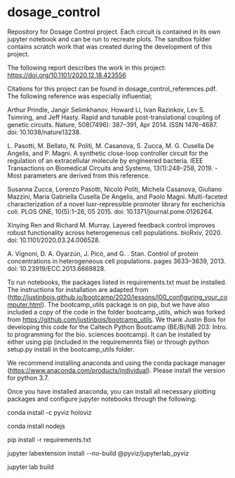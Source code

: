 # dosage_control

Repository for Dosage Control project. Each circuit is contained in its own jupyter notebook and can be run to recreate plots. 
The sandbox folder contains scratch work that was created during the development of this project. 

The following report describes the work in this project: https://doi.org/10.1101/2020.12.18.423556


Citations for this project can be found in dosage_control_references.pdf. The following reference was especially influential; 

Arthur Prindle, Jangir Selimkhanov, Howard Li, Ivan Razinkov, Lev S. Tsimring, and Jeff
Hasty. Rapid and tunable post-translational coupling of genetic circuits. Nature, 508(7496):
387–391, Apr 2014. ISSN 1476-4687. doi: 10.1038/nature13238.


L. Pasotti, M. Bellato, N. Politi, M. Casanova, S. Zucca, M. G. Cusella De Angelis, and
P. Magni. A synthetic close-loop controller circuit for the regulation of an extracellular
molecule by engineered bacteria. IEEE Transactions on Biomedical Circuits and Systems,
13(1):248–258, 2019. - Most parameters are derived from this reference. 

Susanna Zucca, Lorenzo Pasotti, Nicolò Politi, Michela Casanova, Giuliano Mazzini,
Maria Gabriella Cusella De Angelis, and Paolo Magni. Multi-faceted characterization of a novel luxr-repressible promoter library for escherichia coli. PLOS ONE, 10(5):1–26, 05
2015. doi: 10.1371/journal.pone.0126264.

Xinying Ren and Richard M. Murray. Layered feedback control improves robust functionality
across heterogeneous cell populations. bioRxiv, 2020. doi: 10.1101/2020.03.24.006528.

A. Vignoni, D. A. Oyarzún, J. Picó, and G. . Stan. Control of protein concentrations in heterogeneous
cell populations. pages 3633–3639, 2013. doi: 10.23919/ECC.2013.6669828.


To run notebooks, the packages listed in requirements.txt must be installed. The instructions for installation are adapted from (http://justinbois.github.io/bootcamp/2020/lessons/l00_configuring_your_computer.html). The bootcamp_utils package is on pip, but we have also included a copy of the code in the folder bootcamp_utils, which was forked from https://github.com/justinbois/bootcamp_utils. We thank Justin Bois for developing this code for the Caltech Python Bootcamp (BE/Bi/NB 203: Intro. to programming for the bio. sciences bootcamp). It can be installed by either using pip (included in the requiremennts file) or through python setup.py install in the bootcamp_utils folder. 

We recommend installing anaconda and using the conda package manager (https://www.anaconda.com/products/individual). Please install the version for python 3.7. 


Once you have installed anaconda, you can install all necessary plotting packages and configure jupyter notebooks through the following: 

conda install -c pyviz holoviz

conda install nodejs

pip install -r requirements.txt

jupyter labextension install --no-build @pyviz/jupyterlab_pyviz

jupyter lab build

